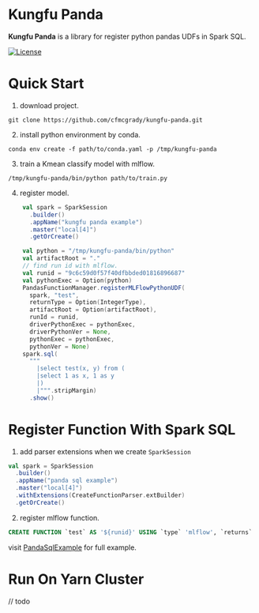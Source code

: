 # Kungfu Panda
**Kungfu Panda** is a library for register python pandas UDFs in Spark SQL.

[![License](http://img.shields.io/:license-Apache_v2-blue.svg)](https://github.com/cfmcgrady/kungfu-panda/blob/master/LICENSE)

# Quick Start

1. download project.
```
git clone https://github.com/cfmcgrady/kungfu-panda.git
```

2. install python environment by conda.
```
conda env create -f path/to/conda.yaml -p /tmp/kungfu-panda
```

3. train a Kmean classify model with mlflow.
```
/tmp/kungfu-panda/bin/python path/to/train.py
```

4. register model.
```scala
    val spark = SparkSession
      .builder()
      .appName("kungfu panda example")
      .master("local[4]")
      .getOrCreate()

    val python = "/tmp/kungfu-panda/bin/python"
    val artifactRoot = "."
    // find run id with mlflow.
    val runid = "9c6c59d0f57f40dfbbded01816896687"
    val pythonExec = Option(python)
    PandasFunctionManager.registerMLFlowPythonUDF(
      spark, "test",
      returnType = Option(IntegerType),
      artifactRoot = Option(artifactRoot),
      runId = runid,
      driverPythonExec = pythonExec,
      driverPythonVer = None,
      pythonExec = pythonExec,
      pythonVer = None)
    spark.sql(
      """
        |select test(x, y) from (
        |select 1 as x, 1 as y
        |)
        |""".stripMargin)
      .show()
```

# Register Function With Spark SQL

1. add parser extensions when we create `SparkSession`
```scala
val spark = SparkSession
  .builder()
  .appName("panda sql example")
  .master("local[4]")
  .withExtensions(CreateFunctionParser.extBuilder)
  .getOrCreate()
```

2. register mlflow function.
```sql
CREATE FUNCTION `test` AS '${runid}' USING `type` 'mlflow', `returns` 'integer', `artifactRoot` '${artifactRoot}', `pythonExec` '${python}'
```

visit [PandaSqlExample](./examples/local/src/main/scala/org/panda/example/local/PandaSqlExample.scala) for full example.

# Run On Yarn Cluster

// todo
